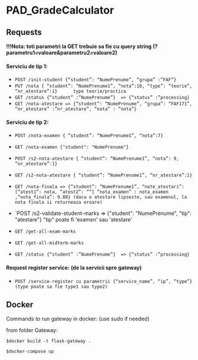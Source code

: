 # PAD_GradeCalculator

## Requests
**!!!Nota: toti parametri la GET trebuie sa fie cu query string (?parametru1=valoare&parametru2=valoare2)**


#### Serviciu de tip 1:
- `POST /init-student {“student”: “NumePrenume”, “grupa” :”FAF”}`
- `PUT /nota { “student”: “NumePrenume1”, “nota”:10, “type”: “teorie”, “nr_atestare”:1}      type teorie/practica`
- `GET /status {“student” :”NumePrenume”}  => {“status” :”processing}`
- `GET /nota-atestare => {“student”: “NumePrenume”, “grupa”: “FAF171”, “nr_atestare” :”nr_atestare”, “nota” : “nota”}`

#### Serviciu de tip 2:
- `POST /nota-examen { “student”: “NumePrenume1”, “nota”:7}`
- `GET /nota-examen {"student": "NumePrenume"}`
- `POST /s2-nota-atestare { “student”: “NumePrenume1”, “nota”: 9, “nr_atestare”:1}`
- `GET /s2-nota-atestare { “student”: “NumePrenume1”, “nr_atestare”:1}`
- `GET /nota-finala => {“student”: “NumePrenume1”, “note_atestari”: [“atest1”: nota, “atest2”: “”] “nota_examen” : nota_examen ,“nota_finala”: 9.88} (daca o atestare lipseste, sau examenul, la nota finala ii returneaza eroare)`
- `POST /s2-validate-student-marks => {"student": "NumePrenume", "tip": "atestare"}    "tip" poate fi 'examen' sau 'atestare'

- `GET /get-all-exam-marks`
- `GET /get-all-midterm-marks`

- `GET /status {“student” :”NumePrenume”}  => {“status” :”processing}`


#### Request register service: (de la servicii spre gateway)
- `POST /service-register cu parametrii {“service_name”, “ip”, “type”} (type poate sa fie type1 sau type2)`


## Docker
Commands to run gateway in docker:
(use sudo if needed)

from folder Gateway:

`$docker build -t flask-gateway .`

`$docker-compose up`
